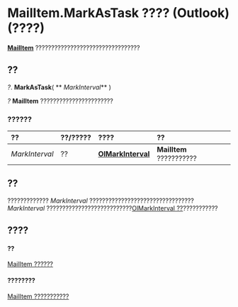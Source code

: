 
# MailItem.MarkAsTask ???? (Outlook)(????)

 **[MailItem](14197346-05d2-0250-fa4c-4a6b07daf25f.md)** ?????????????????????????????????


## ??

 _?_. **MarkAsTask**( ** _MarkInterval_** )

 _?_ **MailItem** ???????????????????????


### ??????



|**??**|**??/?????**|**????**|**??**|
|:-----|:-----|:-----|:-----|
| _MarkInterval_|??|**[OlMarkInterval](a653146c-8a28-72dd-4ca7-98d8454c6f1f.md)**|**MailItem** ???????????|

## ??

????????????? _MarkInterval_ ????????????????????????????????? _MarkInterval_ ???????????????????????????[OlMarkInterval ??](a653146c-8a28-72dd-4ca7-98d8454c6f1f.md)???????????


## ????


#### ??


[MailItem ??????](14197346-05d2-0250-fa4c-4a6b07daf25f.md)
#### ????????


[MailItem ???????????](http://msdn.microsoft.com/library/1094d7df-ee80-a4b0-5a21-db2979506e6b%28Office.15%29.aspx)
